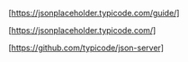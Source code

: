 [https://jsonplaceholder.typicode.com/guide/]

[https://jsonplaceholder.typicode.com/]

[https://github.com/typicode/json-server]
